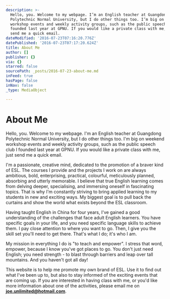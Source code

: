 ```yaml
---
description: >-
  Hello, you. Welcome to my webpage. I’m an English teacher at Guangdong
  Polytechnic Normal University, but I do other things too. I’m big on weekend
  workshop events and weekly activity groups, such as the public speech club I
  founded last year at GPNU. If you would like a private class with me, just
  send me a quick email.
dateModified: '2016-07-23T07:16:20.776Z'
datePublished: '2016-07-23T07:17:20.624Z'
title: About Me
author: []
publisher: {}
via: {}
starred: false
sourcePath: _posts/2016-07-23-about-me.md
inFeed: true
hasPage: false
inNav: false
_type: MediaObject

---
```

# About Me

Hello, you. Welcome to my webpage. I'm an English teacher at Guangdong Polytechnic Normal University, but I do other things too. I'm big on weekend workshop events and weekly activity groups, such as the public speech club I founded last year at GPNU. If you would like a private class with me, just send me a quick email.

I'm a passionate, creative mind, dedicated to the promotion of a braver kind of ESL. The courses I provide and the projects I work on are always ambitious, bold, enterprising, practical, colourful, meticulously planned, absorbing and utterly memorable. I believe that true English learning comes from delving deeper, specialising, and immersing oneself in fascinating topics. That is why I'm constantly striving to bring applied learning to my students in new and exciting ways. My biggest goal is to pull back the curtains and show the world what exists beyond the ESL classroom.

Having taught English in China for four years, I've gained a good understanding of the challenges that face adult English learners. You have specific goals in your life, and you need specific language skills to achieve them. I pay close attention to where you want to go. Then, I give you the skill set you'll need to get there. That's what I do; it's who I am.

My mission in everything I do is "to teach and empower". I stress that word, empower, because I know you've got places to go. You don't just need English; you need strength - to blast through barriers and leap over tall mountains. And you haven't got all day!

This website is to help me promote my own brand of ESL. Use it to find out what I've been up to, but also to stay informed of the exciting events that are coming up. If you are interested in having class with me, or you'd like more information about one of the activities, please email me on **joe.unlimited@hotmail.com**.
